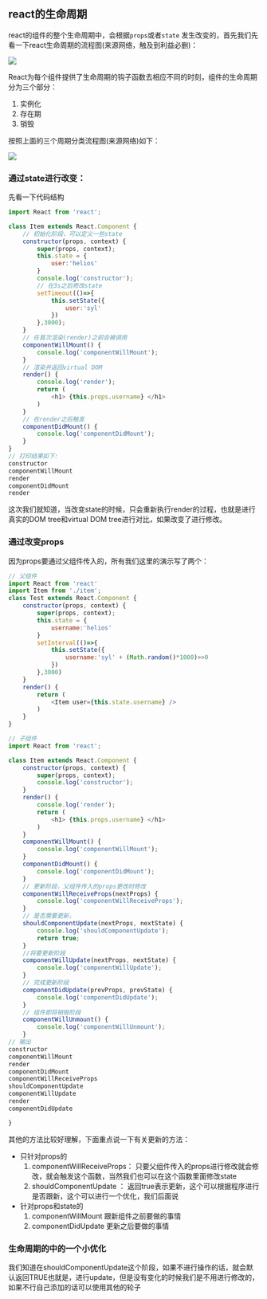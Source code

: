 ## react的生命周期

react的组件的整个生命周期中，会根据`props`或者`state` 发生改变的，首先我们先看一下react生命周期的流程图(来源网络，触及到利益必删)：

![](http://7rf34y.com2.z0.glb.qiniucdn.com/c/008581c5ca5cd9e344e8b92703e223ef)

React为每个组件提供了生命周期的钩子函数去相应不同的时刻，组件的生命周期分为三个部分：
1. 实例化
2. 存在期
3. 销毁

按照上面的三个周期分类流程图(来源网络)如下：

![](http://static.codeceo.com/images/2016/03/ajs-life.png)

### 通过state进行改变：

先看一下代码结构

```javascript
import React from 'react';

class Item extends React.Component {
	// 初始化阶段，可以定义一些state
    constructor(props, context) {
        super(props, context);
        this.state = {
			user:'helios'
    	}
        console.log('constructor');
        // 在3s之后修改state
        setTimeout(()=>{
			this.setState({
				user:'syl'
			})
        },3000);
    }
    // 在首次渲染(render)之前会被调用
    componentWillMount() {
    	console.log('componentWillMount');
    } 
    // 渲染并返回virtual DOM
    render() {
    	console.log('render');
        return (
            <h1> {this.props.username} </h1>
        )
    }
    // 在render之后触发
    componentDidMount() {
    	console.log('componentDidMount');
    }
}
// 打印结果如下:
constructor
componentWillMount
render
componentDidMount
render
```
这次我们就知道，当改变state的时候，只会重新执行render的过程，也就是进行真实的DOM tree和virtual DOM tree进行对比，如果改变了进行修改。

### 通过改变props

因为props要通过父组件传入的，所有我们这里的演示写了两个：

```javascript
// 父组件
import React from 'react'
import Item from './item';
class Test extends React.Component {
    constructor(props, context) {
        super(props, context);
        this.state = {
        	username:'helios'
        }
        setInterval(()=>{
        	this.setState({
        		username:'syl' + (Math.random()*1000)>>0
        	})
        },3000)
    }
    render() {
        return (
        	<Item user={this.state.username} />
        )
    }
}

```

```javascript
// 子组件
import React from 'react';

class Item extends React.Component {
    constructor(props, context) {
        super(props, context);
        console.log('constructor');
    }
    render() {
    	console.log('render');
        return (
            <h1> {this.props.username} </h1>
        )
    }
    componentWillMount() {
    	console.log('componentWillMount');
    }
    componentDidMount() {
    	console.log('componentDidMount');
    }
    // 更新阶段，父组件传入的props更改时修改
    componentWillReceiveProps(nextProps) {
    	console.log('componentWillReceiveProps');
    }
    // 是否需要更新，
    shouldComponentUpdate(nextProps, nextState) {
    	console.log('shouldComponentUpdate');
    	return true;
    }
    //将要更新阶段
    componentWillUpdate(nextProps, nextState) {
        console.log('componentWillUpdate');
    }
    // 完成更新阶段
    componentDidUpdate(prevProps, prevState) {
    	console.log('componentDidUpdate');
    }
    // 组件即将销毁阶段
    componentWillUnmount() {
    	console.log('componentWillUnmount');
    }
// 输出
constructor
componentWillMount
render
componentDidMount
componentWillReceiveProps
shouldComponentUpdate
componentWillUpdate
render
componentDidUpdate

}

```

其他的方法比较好理解，下面重点说一下有关更新的方法：
- 只针对props的
	1. componentWillReceiveProps： 只要父组件传入的props进行修改就会修改，就会触发这个函数，当然我们也可以在这个函数里面修改state
	2. shouldComponentUpdate ： 返回true表示更新，这个可以根据程序进行是否跟新，这个可以进行一个优化，我们后面说
- 针对props和state的
	1. componentWillMount 跟新组件之前要做的事情
	2. componentDidUpdate 更新之后要做的事情

### 生命周期的中的一个小优化

我们知道在shouldComponentUpdate这个阶段，如果不进行操作的话，就会默认返回TRUE也就是，进行update，但是没有变化的时候我们是不用进行修改的，如果不行自己添加的话可以使用其他的轮子